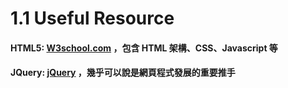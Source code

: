 # 1.1 Useful Resource

#### HTML5: [W3school.com](http://www.w3schools.com/) ，包含 HTML 架構、CSS、Javascript 等
#### JQuery: [jQuery](http://jquery.com/) ，幾乎可以說是網頁程式發展的重要推手
#### 